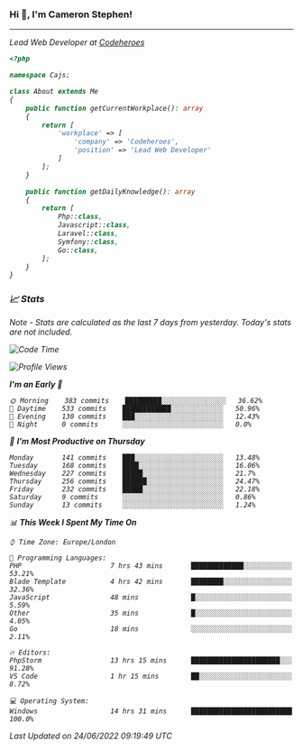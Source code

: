 ### Hi 👋, I'm Cameron Stephen!
<hr>
<p><em>Lead Web Developer at <a href="https://codeheroes.co.uk">Codeheroes</a></p>


```php
<?php

namespace Cajs;

class About extends Me
{
    public function getCurrentWorkplace(): array
    {
        return [
            'workplace' => [
                'company' => 'Codeheroes',
                'position' => 'Lead Web Developer'
            ]
        ];
    }

    public function getDailyKnowledge(): array
    {
        return [
            Php::class,
            Javascript::class,
            Laravel::class,
            Symfony::class,
            Go::class,
        ];
    }
}
```

### 📈 Stats
<p><em>Note - Stats are calculated as the last 7 days from yesterday. Today's stats are not included.</em></p>


<!--START_SECTION:waka-->
![Code Time](http://img.shields.io/badge/Code%20Time-2%2C962%20hrs%2037%20mins-blue)

![Profile Views](http://img.shields.io/badge/Profile%20Views-0-blue)

**I'm an Early 🐤** 

```text
🌞 Morning    383 commits    █████████░░░░░░░░░░░░░░░░   36.62% 
🌆 Daytime    533 commits    ████████████░░░░░░░░░░░░░   50.96% 
🌃 Evening    130 commits    ███░░░░░░░░░░░░░░░░░░░░░░   12.43% 
🌙 Night      0 commits      ░░░░░░░░░░░░░░░░░░░░░░░░░   0.0%

```
📅 **I'm Most Productive on Thursday** 

```text
Monday       141 commits    ███░░░░░░░░░░░░░░░░░░░░░░   13.48% 
Tuesday      168 commits    ████░░░░░░░░░░░░░░░░░░░░░   16.06% 
Wednesday    227 commits    █████░░░░░░░░░░░░░░░░░░░░   21.7% 
Thursday     256 commits    ██████░░░░░░░░░░░░░░░░░░░   24.47% 
Friday       232 commits    █████░░░░░░░░░░░░░░░░░░░░   22.18% 
Saturday     9 commits      ░░░░░░░░░░░░░░░░░░░░░░░░░   0.86% 
Sunday       13 commits     ░░░░░░░░░░░░░░░░░░░░░░░░░   1.24%

```


📊 **This Week I Spent My Time On** 

```text
⌚︎ Time Zone: Europe/London

💬 Programming Languages: 
PHP                      7 hrs 43 mins       █████████████░░░░░░░░░░░░   53.21% 
Blade Template           4 hrs 42 mins       ████████░░░░░░░░░░░░░░░░░   32.36% 
JavaScript               48 mins             █░░░░░░░░░░░░░░░░░░░░░░░░   5.59% 
Other                    35 mins             █░░░░░░░░░░░░░░░░░░░░░░░░   4.05% 
Go                       18 mins             ░░░░░░░░░░░░░░░░░░░░░░░░░   2.11%

🔥 Editors: 
PhpStorm                 13 hrs 15 mins      ██████████████████████░░░   91.28% 
VS Code                  1 hr 15 mins        ██░░░░░░░░░░░░░░░░░░░░░░░   8.72%

💻 Operating System: 
Windows                  14 hrs 31 mins      █████████████████████████   100.0%

```


 Last Updated on 24/06/2022 09:19:49 UTC
<!--END_SECTION:waka-->
